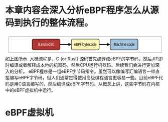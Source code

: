 # 本章内容会深入分析eBPF程序怎么从源码到执行的整体流程。
![alt text](image.png)
如上图所示. 大概流程是，C (or Rust) 源码首先编译成eBPF的字节码，然后JIT即时编译或者解释成本地的机器码，然后CPU运行机器码。后续我们会进行更加深入的分析。
eBPF程序是一组eBPF字节码指令。虽然可以像编写汇编语言一样直接编写eBPF字节码，但人们通常觉得使用高级编程语言更容易一些。目前eBPF代码是用C语言编写的，然后编译成eBPF字节码。从概念上讲，这些字节码在内核中的eBPF虚拟机中运行。

# eBPF虚拟机
